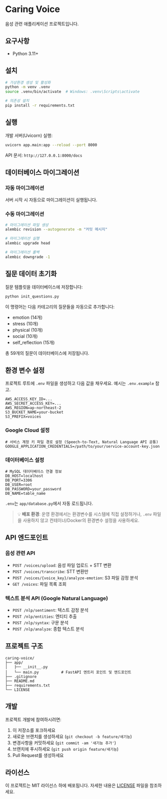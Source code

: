 # Caring Voice

음성 관련 애플리케이션 프로젝트입니다.

## 요구사항

- Python 3.11+

## 설치

```bash
# 가상환경 생성 및 활성화
python -m venv .venv
source .venv/bin/activate  # Windows: .venv\Scripts\activate

# 의존성 설치
pip install -r requirements.txt
```

## 실행

개발 서버(Uvicorn) 실행:

```bash
uvicorn app.main:app --reload --port 8000
```

API 문서: `http://127.0.0.1:8000/docs`

## 데이터베이스 마이그레이션

### 자동 마이그레이션
서버 시작 시 자동으로 마이그레이션이 실행됩니다.

### 수동 마이그레이션
```bash
# 마이그레이션 파일 생성
alembic revision --autogenerate -m "커밋 메시지"

# 마이그레이션 실행
alembic upgrade head

# 마이그레이션 롤백
alembic downgrade -1
```

## 질문 데이터 초기화

질문 템플릿을 데이터베이스에 저장합니다:

```bash
python init_questions.py
```

이 명령어는 다음 카테고리의 질문들을 자동으로 추가합니다:
- emotion (14개)
- stress (10개)
- physical (10개)
- social (10개)
- self_reflection (15개)

총 59개의 질문이 데이터베이스에 저장됩니다.

## 환경 변수 설정

프로젝트 루트에 `.env` 파일을 생성하고 다음 값을 채우세요. 예시는 `.env.example` 참고.

```
AWS_ACCESS_KEY_ID=...
AWS_SECRET_ACCESS_KEY=...
AWS_REGION=ap-northeast-2
S3_BUCKET_NAME=your-bucket
S3_PREFIX=voices
```

### Google Cloud 설정
```
# 서비스 계정 키 파일 경로 설정 (Speech-to-Text, Natural Language API 공통)
GOOGLE_APPLICATION_CREDENTIALS=/path/to/your/service-account-key.json
```

### 데이터베이스 설정
```
# MySQL 데이터베이스 연결 정보
DB_HOST=localhost
DB_PORT=3306
DB_USER=root
DB_PASSWORD=your_password
DB_NAME=table_name
```

`.env`는 `app/database.py`에서 자동 로드됩니다.

> 💡 **배포 환경**: 운영 환경에서는 환경변수를 시스템에 직접 설정하거나, `.env` 파일을 사용하지 않고 컨테이너/Docker의 환경변수 설정을 사용하세요.

## API 엔드포인트

### 음성 관련 API
- `POST /voices/upload`: 음성 파일 업로드 + STT 변환
- `POST /voices/transcribe`: STT 변환만
- `POST /voices/{voice_key}/analyze-emotion`: S3 파일 감정 분석
- `GET /voices`: 파일 목록 조회

### 텍스트 분석 API (Google Natural Language)
- `POST /nlp/sentiment`: 텍스트 감정 분석
- `POST /nlp/entities`: 엔티티 추출
- `POST /nlp/syntax`: 구문 분석
- `POST /nlp/analyze`: 종합 텍스트 분석

## 프로젝트 구조

```
caring-voice/
├── app/
│   ├── __init__.py
│   └── main.py          # FastAPI 엔트리 포인트 및 엔드포인트
├── .gitignore
├── README.md
├── requirements.txt
└── LICENSE
```

## 개발

프로젝트 개발에 참여하시려면:

1. 이 저장소를 포크하세요
2. 새로운 브랜치를 생성하세요 (`git checkout -b feature/새기능`)
3. 변경사항을 커밋하세요 (`git commit -am '새기능 추가'`)
4. 브랜치에 푸시하세요 (`git push origin feature/새기능`)
5. Pull Request를 생성하세요

## 라이선스

이 프로젝트는 MIT 라이선스 하에 배포됩니다. 자세한 내용은 [LICENSE](LICENSE) 파일을 참조하세요.
